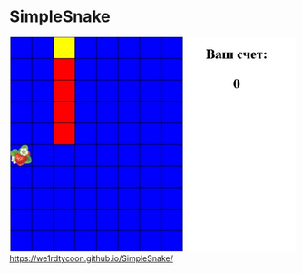 # SimpleSnake
![Image alt](https://github.com/we1rdTycoon/SimpleSnake/raw/master/Безымянный.jpg)
https://we1rdtycoon.github.io/SimpleSnake/
